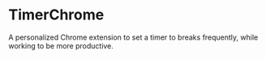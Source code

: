 # TimerChrome
A personalized Chrome extension to set a timer to breaks frequently, while working to be more productive. 

